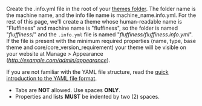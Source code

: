 Create the .info.yml file in the root of your [themes folder](/node/2349803). The folder name is the machine name, and the info file name is machine\_name.info.yml. For the rest of this page, we'll create a theme whose human-readable name is "Fluffiness" and machine name is "fluffiness", so the folder is named "_fluffiness_/" and the `.info.yml` file is named "_fluffiness/fluffiness.info.yml_". If the file is present with the minimum required properties (name, type, base theme and core/core\_version\_requirement) your theme will be visible on your website at Manage > Appearance (_<http://example.com/admin/appearance>_).

If you are not familiar with the YAML file structure, read the [quick introduction to the YAML file format](http://symfony.com/doc/current/components/yaml/yaml%5Fformat.html).

* Tabs are **NOT** allowed. Use spaces **ONLY**.
* Properties and lists **MUST** be indented by two (2) spaces.